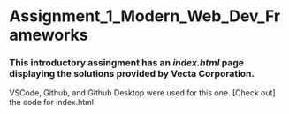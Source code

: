 # Assignment_1_Modern_Web_Dev_Frameworks
### This introductory assingment has an **_index.html_** page displaying the solutions provided by **Vecta Corporation**.
VSCode, Github, and Github Desktop were used for this one.
[Check out] the code for index.html
 
